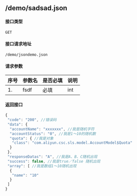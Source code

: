 ## /demo/sadsad.json
#### 接口类型
	GET
#### 接口请求地址
	/demo/jsondemo.json
#### 请求参数
|序号 |参数名 |是否必填 |说明 |
| -------- | -------- |-------- |-------- |  
|1. |fsdf |必填 |int |
#### 返回接口
```js
{
 "code": "200", //错误码
 "data": {
  "accountName": "xxxxxxx", //我是随机字符
  "accountStatus": "0", //我是1～10的随机数
  "quota": { //我是对象
   "class": "com.aliyun.csc.sls.model.AccountModel$Quota"
  }
 },
 "responseDatas": "A", //我是A、B、C随机出现
 "success": false, //我是true／false 随机出现
 "array": [ //我是数组1～10随机出现
  {
   "name": "10"
  }
 ]
}
```